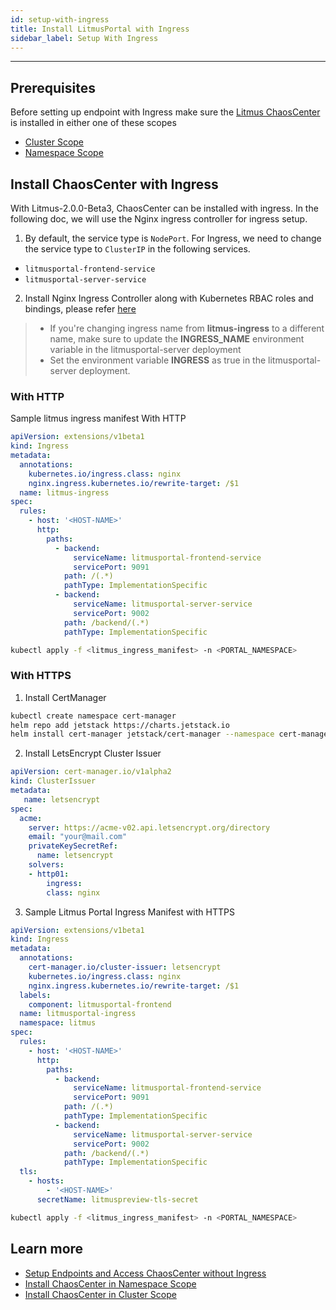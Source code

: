 ```yaml
---
id: setup-with-ingress
title: Install LitmusPortal with Ingress
sidebar_label: Setup With Ingress
---
```


---

## Prerequisites

Before setting up endpoint with Ingress make sure the [Litmus ChaosCenter](../getting-started/resources#chaoscenter.md) is installed in either one of these scopes

- [Cluster Scope](chaoscenter-cluster-scope-installation)
- [Namespace Scope](chaoscenter-namespace-scope-installation)

## Install ChaosCenter with Ingress

With Litmus-2.0.0-Beta3, ChaosCenter can be installed with ingress.
In the following doc, we will use the Nginx ingress controller for ingress setup.

1. By default, the service type is `NodePort`. For Ingress, we need to change the service type to `ClusterIP` in the following services.

- `litmusportal-frontend-service`
- `litmusportal-server-service`

2. Install Nginx Ingress Controller along with Kubernetes RBAC roles and bindings, please refer [here](https://kubernetes.github.io/ingress-nginx/deploy/#installation-guide)

> - If you're changing ingress name from **litmus-ingress** to a different name, make sure to update the **INGRESS_NAME** environment variable in the litmusportal-server deployment
> - Set the environment variable **INGRESS** as true in the litmusportal-server deployment.

### With HTTP

Sample litmus ingress manifest With HTTP

```yaml
apiVersion: extensions/v1beta1
kind: Ingress
metadata:
  annotations:
    kubernetes.io/ingress.class: nginx
    nginx.ingress.kubernetes.io/rewrite-target: /$1
  name: litmus-ingress
spec:
  rules:
    - host: '<HOST-NAME>'
      http:
        paths:
          - backend:
              serviceName: litmusportal-frontend-service
              servicePort: 9091
            path: /(.*)
            pathType: ImplementationSpecific
          - backend:
              serviceName: litmusportal-server-service
              servicePort: 9002
            path: /backend/(.*)
            pathType: ImplementationSpecific
```

```bash
kubectl apply -f <litmus_ingress_manifest> -n <PORTAL_NAMESPACE>
```

### With HTTPS

1. Install CertManager

```bash
kubectl create namespace cert-manager
helm repo add jetstack https://charts.jetstack.io
helm install cert-manager jetstack/cert-manager --namespace cert-manager --create-namespace --version v1.3.0 --set installCRDs=true
```

2. Install LetsEncrypt Cluster Issuer

```yaml
apiVersion: cert-manager.io/v1alpha2
kind: ClusterIssuer
metadata:
   name: letsencrypt
spec:
  acme:
    server: https://acme-v02.api.letsencrypt.org/directory
    email: "your@mail.com"
    privateKeySecretRef:
      name: letsencrypt
    solvers:
    - http01:
     	ingress:
        class: nginx
```

3. Sample Litmus Portal Ingress Manifest with HTTPS

```yaml
apiVersion: extensions/v1beta1
kind: Ingress
metadata:
  annotations:
    cert-manager.io/cluster-issuer: letsencrypt
    kubernetes.io/ingress.class: nginx
    nginx.ingress.kubernetes.io/rewrite-target: /$1
  labels:
    component: litmusportal-frontend
  name: litmusportal-ingress
  namespace: litmus
spec:
  rules:
    - host: '<HOST-NAME>'
      http:
        paths:
          - backend:
              serviceName: litmusportal-frontend-service
              servicePort: 9091
            path: /(.*)
            pathType: ImplementationSpecific
          - backend:
              serviceName: litmusportal-server-service
              servicePort: 9002
            path: /backend/(.*)
            pathType: ImplementationSpecific
  tls:
    - hosts:
        - '<HOST-NAME>'
      secretName: litmuspreview-tls-secret
```

```bash
kubectl apply -f <litmus_ingress_manifest> -n <PORTAL_NAMESPACE>
```

## Learn more

- [Setup Endpoints and Access ChaosCenter without Ingress](setup-without-ingress)
- [Install ChaosCenter in Namespace Scope](chaoscenter-namespace-scope-installation)
- [Install ChaosCenter in Cluster Scope](chaoscenter-cluster-scope-installation)

